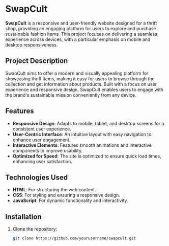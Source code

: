 # SwapCult

**SwapCult** is a responsive and user-friendly website designed for a thrift shop, providing an engaging platform for users to explore and purchase sustainable fashion items. This project focuses on delivering a seamless experience across devices, with a particular emphasis on mobile and desktop responsiveness.

## Project Description

SwapCult aims to offer a modern and visually appealing platform for showcasing thrift items, making it easy for users to browse through the collection and get information about products. Built with a focus on user experience and responsive design, SwapCult enables users to engage with the brand's sustainable mission conveniently from any device.


## Features

- **Responsive Design**: Adapts to mobile, tablet, and desktop screens for a consistent user experience.
- **User-Centric Interface**: An intuitive layout with easy navigation to enhance user engagement.
- **Interactive Elements**: Features smooth animations and interactive components to improve usability.
- **Optimized for Speed**: The site is optimized to ensure quick load times, enhancing user satisfaction.

## Technologies Used

- **HTML**: For structuring the web content.
- **CSS**: For styling and ensuring a responsive design.
- **JavaScript**: For dynamic functionality and interactivity.

## Installation

1. Clone the repository:
   ```bash
   git clone https://github.com/yourusername/swapcult.git

